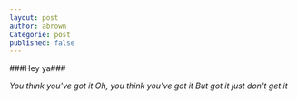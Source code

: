 ```yaml
---
layout: post
author: abrown
Categorie: post
published: false
---
```


###Hey ya###


*You think you've got it
Oh, you think you've got it
But got it just don't get it*
